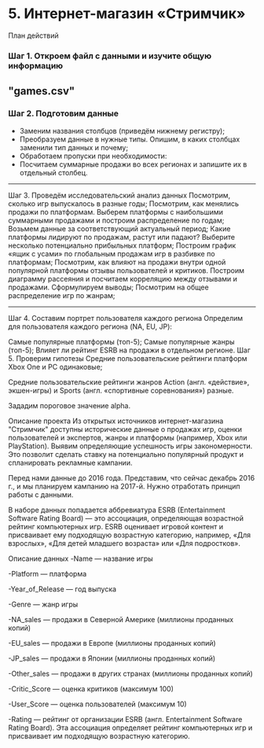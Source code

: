 # 5. Интернет-магазин «Стримчик»
План действий
### Шаг 1. Откроем файл с данными и изучите общую информацию
"games.csv"
---
### Шаг 2. Подготовим данные
- Заменим названия столбцов (приведём нижнему регистру);
- Преобразуем данные в нужные типы. Опишим, в каких столбцах заменили тип данных и почему;
- Обработаем пропуски при необходимости:
- Посчитаем суммарные продажи во всех регионах и запишите их в отдельный столбец.
---
Шаг 3. Проведём исследовательский анализ данных
Посмотрим, сколько игр выпускалось в разные годы;
Посмотрим, как менялись продажи по платформам. Выберем платформы с наибольшими суммарными продажами и построим распределение по годам;
Возьмем данные за соответствующий актуальный период;
Какие платформы лидируют по продажам, растут или падают? Выберите несколько потенциально прибыльных платформ;
Построим график «ящик с усами» по глобальным продажам игр в разбивке по платформам;
Посмотрим, как влияют на продажи внутри одной популярной платформы отзывы пользователей и критиков. Построим диаграмму рассеяния и посчитаем корреляцию между отзывами и продажами. Сформулируем выводы;
Посмотрим на общее распределение игр по жанрам;

---
Шаг 4. Составим портрет пользователя каждого региона
Определим для пользователя каждого региона (NA, EU, JP):

Самые популярные платформы (топ-5);
Самые популярные жанры (топ-5);
Влияет ли рейтинг ESRB на продажи в отдельном регионе.
Шаг 5. Проверим гипотезы
Средние пользовательские рейтинги платформ Xbox One и PC одинаковые;

Средние пользовательские рейтинги жанров Action (англ. «действие», экшен-игры) и Sports (англ. «спортивные соревнования») разные.

Зададим пороговое значение alpha.

Описание проекта
Из открытых источников интернет-магазина "Стримчик" доступны исторические данные о продажах игр, оценки пользователей и экспертов, жанры и платформы (например, Xbox или PlayStation). Выявим определяющие успешность игры закономерности. Это позволит сделать ставку на потенциально популярный продукт и спланировать рекламные кампании.

Перед нами данные до 2016 года. Представим, что сейчас декабрь 2016 г., и мы планируем кампанию на 2017-й. Нужно отработать принцип работы с данными.

В наборе данных попадается аббревиатура ESRB (Entertainment Software Rating Board) — это ассоциация, определяющая возрастной рейтинг компьютерных игр. ESRB оценивает игровой контент и присваивает ему подходящую возрастную категорию, например, «Для взрослых», «Для детей младшего возраста» или «Для подростков».

Описание данных
-Name — название игры

-Platform — платформа

-Year_of_Release — год выпуска

-Genre — жанр игры

-NA_sales — продажи в Северной Америке (миллионы проданных копий)

-EU_sales — продажи в Европе (миллионы проданных копий)

-JP_sales — продажи в Японии (миллионы проданных копий)

-Other_sales — продажи в других странах (миллионы проданных копий)

-Critic_Score — оценка критиков (максимум 100)

-User_Score — оценка пользователей (максимум 10)

-Rating — рейтинг от организации ESRB (англ. Entertainment Software Rating Board). Эта ассоциация определяет рейтинг компьютерных игр и присваивает им подходящую возрастную категорию.
